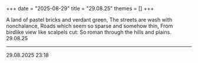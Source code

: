 +++
date = "2025-08-29"
title = "29.08.25"
themes = []
+++

A land of pastel bricks and verdant green,
The streets are wash with nonchalance,
Roads which seem so sparse and somehow thin,
From birdlike view like scalpels cut:
So roman through the hills and plains.
29.08.25

---

29.08.2025 23:18
